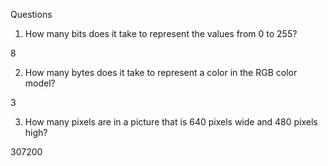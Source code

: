 Questions
1. How many bits does it take to represent the values from 0 to 255?

8

2. How many bytes does it take to represent a color in the RGB color model?

3

3. How many pixels are in a picture that is 640 pixels wide and 480 pixels high?

307200